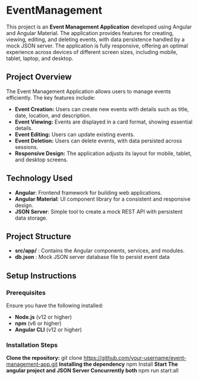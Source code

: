 # EventManagement

This project is an **Event Management Application** developed using Angular and Angular Material. The application provides features for creating, viewing, editing, and deleting events, with data persistence handled by a mock JSON server. The application is fully responsive, offering an optimal experience across devices of different screen sizes, including mobile, tablet, laptop, and desktop.

## Project Overview

The Event Management Application allows users to manage events efficiently. The key features include:

- **Event Creation:** Users can create new events with details such as title, date, location, and description.
- **Event Viewing:** Events are displayed in a card format, showing essential details.
- **Event Editing:** Users can update existing events.
- **Event Deletion:** Users can delete events, with data persisted across sessions.
- **Responsive Design:** The application adjusts its layout for mobile, tablet, and desktop screens.
  
## Technology Used
- **Angular**: Frontend framework for building web applications.
- **Angular Material**: UI component library for a consistent and responsive design.
- **JSON Server**: Simple tool to create a mock REST API with persistent data storage.
  
## Project Structure
- **src/app/** : Contains the Angular components, services, and modules.
- **db.json** : Mock JSON server database file to persist event data

## Setup Instructions

### Prerequisites

Ensure you have the following installed:

- **Node.js** (v12 or higher)
- **npm** (v6 or higher)
- **Angular CLI** (v12 or higher)

### Installation Steps

**Clone the repository:**
   git clone https://github.com/your-username/event-management-app.git
**Installing the dependency**
  npm Install
**Start The angular project and JSON Server Concurrently both**
npm run start:all

